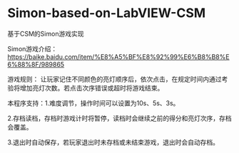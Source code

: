 # Simon-based-on-LabVIEW-CSM

基于CSM的Simon游戏实现

Simon游戏介绍：https://baike.baidu.com/item/%E8%A5%BF%E8%92%99%E6%B8%B8%E6%88%8F/989865

游戏规则： 让玩家记住不同颜色的亮灯顺序后，依次点击，在规定时间内通过考验将增加亮灯次数。若点击次序错误或超时将游戏结束。

本程序支持：1.难度调节，操作时间可以设置为10s、5s、3s。

2.存档读档，存档时游戏计时将暂停，读档时会继续之前的得分和亮灯次序，存档会覆盖。

3.退出时自动保存，若玩家退出时未存档或未结束游戏，退出时会自动存档。
